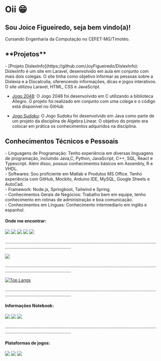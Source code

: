 # Oii :grin:

<h2> Sou Joice Figueiredo, seja bem vindo(a)! </h2>
<p> Cursando Engenharia da Computação no CEFET-MG/Timotéo. <p>
<h2>
**Projetos**
</h2>
  <p>
- [Projeto DislexInfo](https://github.com/JoyFigueiredo/DislexInfo): DislexInfo é um site em Laravel, desenvolvido em aula em conjunto com mais dois colegas. O site tinha como objetivo informar as pessoas sobre a Dislexia e a Discalculia, oferencendo informações, dicas e jogos interativos. O site utilizou Laravel, HTML, CSS e JavaScript.</br>

- [Jogo 2048](https://github.com/JoyFigueiredo/Jogo2048): O Jogo 2048 foi desenvolvido em C utilizando a biblioteca Allegro. O projeto foi realizado em conjunto com uma colega e o código está disponível no GitHub</br>

- [Jogo Sudoku](https://github.com/JoyFigueiredo/Sudoku): O Jogo Sudoku foi desenvolvido em Java como parte de um projeto da disciplina de Algebra Linear. O objetivo do projeto era colocar em prática os conhecimentos adquiridos na disciplina.
  </br>
</p>
<p>
<h2> Conhecimentos Técnicos e Pessoais</h2>
-  Linguagens de Programação: Tenho experiência em diversas linguagens de programação, incluindo Java,C, Python, JavaScript, C++, SQL, React e Typescript. Além disso, possuo conhecimentos básicos em Assembly, R e VHDL. </br>
-  Softwares: Sou proficiente em Matlab e Produtos MS Office. Tenho experiência com GitHub, Mockito, Arduino IDE, MySQL, Google Sheets e AutoCad.</br>
-  Framework: Node.js, Springboot, Tailwind e Spring.</br>
-  Conhecimentos Gerais de Negócios: Trabalho bem em equipe, tenho conhecimento em rotinas de administração e boa comunicação.</br>
-  Conhecimentos em Línguas: Conhecimento intermediario em inglês e espanhol.</br>
<h4>Onde me encontrar: </h4>
</p>

[<img src="https://img.shields.io/badge/twitter-%231DA1F2.svg?&style=for-the-badge&logo=twitter&logoColor=white" />](https://twitter.com/JoyFigueired) [<img src="https://img.shields.io/badge/linkedin-%230077B5.svg?&style=for-the-badge&logo=linkedin&logoColor=white" />](https://www.linkedin.com/in/joice-barros-de-figueiredo-081728214/) [<img src = "https://img.shields.io/badge/instagram-%23E4405F.svg?&style=for-the-badge&logo=instagram&logoColor=white">](https://www.instagram.com/joyfigueired/) [<img src = "https://img.shields.io/badge/facebook-%231877F2.svg?&style=for-the-badge&logo=facebook&logoColor=white">](https://www.facebook.com/JoyFigueired/)
<img src = "https://img.shields.io/badge/joicebfigueiredo@gmail.com-D14836?style=for-the-badge&logo=gmail&logoColor=white">

<p> ..................................................................................................................................................................................</p> 

<a href="https://github.com/JoyFigueiredo">
  <img align="center" src="https://github-readme-stats.vercel.app/api?username=JoyFigueiredo&theme=jolly&show_icons=true" />
</a>

<p> ..................................................................................................................................................................................</p>

[![Top Langs](https://github-readme-stats.vercel.app/api/top-langs/?username=JoyFigueiredo&layout=compact)](https://github.com/JoyFigueiredo)

<p> ..................................................................................................................................................................................</p>

<p>
<h4> Informações Notebook: </h4>
</p>
 
[<img src="https://img.shields.io/badge/NVIDIA-MX110-76B900?style=for-the-badge&logo=nvidia&logoColor=white" />]()  [<img src="https://img.shields.io/badge/Intel-Core_i5_8th-0071C5?style=for-the-badge&logo=intel&logoColor=white" />]()  [<img src="https://img.shields.io/badge/Windows-11_Home_SL-0078D6?style=for-the-badge&logo=windows&logoColor=white" />]()

<p> ..................................................................................................................................................................................</p>

<p>
<h4>Plataformas de jogos: </h4>
</p>

[<img src="https://img.shields.io/badge/Steam-000000?style=for-the-badge&logo=steam&logoColor=white" />](https://steamcommunity.com/id/JoyFigueiredo) [<img src="https://img.shields.io/badge/Xbox-107C10?style=for-the-badge&logo=xbox&logoColor=white" />](https://account.xbox.com/pt-BR/Profile?xr=mebarnav) [<img src="https://img.shields.io/badge/Twitch-9146FF?style=for-the-badge&logo=twitch&logoColor=white" />](https://www.twitch.tv/digdigj0y)

